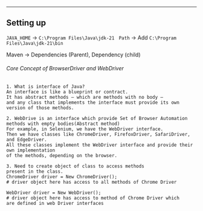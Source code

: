 
------------
Setting up
------------

`JAVA_HOME` → `C:\Program Files\Java\jdk-21`
 
`Path` → Add `C:\Program Files\Java\jdk-21\bin`

Maven -> Dependencies (Parent), Dependency (child)

###### Core Concept of BrowserDriver and WebDriver




```
1. What is interface of Java?
An interface is like a blueprint or contract. 
It has abstract methods — which are methods with no body — 
and any class that implements the interface must provide its own version of those methods.

2. WebDrive is an interface which provide Set of Browser Automation
methods with empty bodies(Abstract method)
For example, in Selenium, we have the WebDriver interface. 
Then we have classes like ChromeDriver, FirefoxDriver, SafariDriver, and EdgeDriver. 
All these classes implement the WebDriver interface and provide their own implementation 
of the methods, depending on the browser.

3. Need to create object of class to access methods
present in the class.
ChromeDriver driver = New ChromeDriver();
# driver object here has access to all methods of Chrome Driver

WebDriver driver = New WebDriver();
# driver object here has access to method of Chrome Driver which 
are defined in web Driver interfaces
```